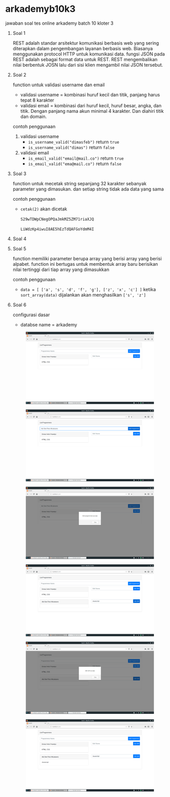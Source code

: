 # arkademyb10k3
jawaban soal tes online arkademy batch 10 kloter 3

1. Soal 1

	REST adalah standar arsitektur komunikasi berbasis web yang sering diterapkan dalam pengembangan layanan berbasis web. Biasanya menggunakan protocol HTTP untuk komunikasi data. fungsi JSON pada REST adalah sebagai format data untuk REST. REST mengembalikan nilai berbentuk JOSN lalu dari sisi klien mengambil nilai JSON tersebut.

2. Soal 2

	function untuk validasi username dan email

	* validasi username = kombinasi huruf kecil dan titik, panjang harus tepat 8 karakter
	* validasi email = kombinasi dari huruf kecil, huruf besar, angka, dan titik. Dengan panjang nama akun minimal 4 karakter. Dan diahiri titik dan domain.

	contoh penggunaan
	
	1. validasi username
		* `is_username_valid("dimasfeb")` return `true` 
		* `is_username_valid("dimas")` return `false`
	2. validasi email
		* `is_email_valid("email@mail.co")` return `true`
		* `is_email_valid("ema@mail.co")` return `false`

3. Soal 3

	function untuk mecetak string sepanjang 32 karakter sebanyak parameter yang dimasukan. dan setiap string tidak ada data yang sama

	contoh penggunaan

	* `cetak(2)` akan dicetak
	
		`S29wTDWpCNegOPQaJmkMZ5ZM71riaXJQ`
		
		`LiWdzKp4iwuI8AE5hEzTdQAFGoYdmM4I`


4. Soal 4


5. Soal 5

	function memiliki parameter berupa array yang berisi array yang berisi alpabet. function ini bertugas untuk membentuk array baru berisikan nilai tertinggi dari tiap array yang dimasukkan

	contoh penggunaan

	* `data = [ ['a', 's', 'd', 'f', 'g'], ['z', 'x', 'c'] ]` ketika `sort_array(data)` dijalankan akan menghasilkan `['s', 'z']`

6. Soal 6

	configurasi dasar
	
	* databse name = arkademy
	
	
	<p align="center">
  		<img src="https://github.com/dymzfp/arkademyb10k3/blob/master/assets/1.png" width="400" alt="accessibility text">
	</p>
	<p align="center">
  		<img src="https://github.com/dymzfp/arkademyb10k3/blob/master/assets/2.png" width="400" alt="accessibility text">
	</p>
	<p align="center">
  		<img src="https://github.com/dymzfp/arkademyb10k3/blob/master/assets/3.png" width="400" alt="accessibility text">
	</p>
	<p align="center">
  		<img src="https://github.com/dymzfp/arkademyb10k3/blob/master/assets/4.png" width="400" alt="accessibility text">
	</p>
	<p align="center">
  		<img src="https://github.com/dymzfp/arkademyb10k3/blob/master/assets/5.png" width="400" alt="accessibility text">
	</p>
	<p align="center">
  		<img src="https://github.com/dymzfp/arkademyb10k3/blob/master/assets/6.png" width="400" alt="accessibility text">
	</p>
